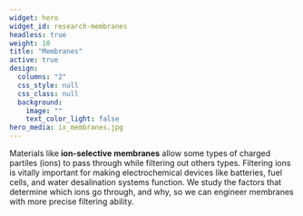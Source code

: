 ```yaml
---
widget: hero
widget_id: research-membranes
headless: true
weight: 10
title: "Membranes"
active: true
design:
  columns: "2"
  css_style: null
  css_class: null
  background:
    image: ""
    text_color_light: false
hero_media: ix_membranes.jpg
---
```

<!-- {{< figure src="icon_membranes.png" width="100" alt="membrane passing lithium ion and blocking potasisum ion">}} -->

Materials like **ion-selective membranes** allow some types of charged partiles (ions) to pass through while filtering out others types. Filtering ions is vitally important for making electrochemical devices like batteries, fuel cells, and water desalination systems function. We study the factors that determine which ions go through, and why, so we can engineer membranes with more precise filtering ability.